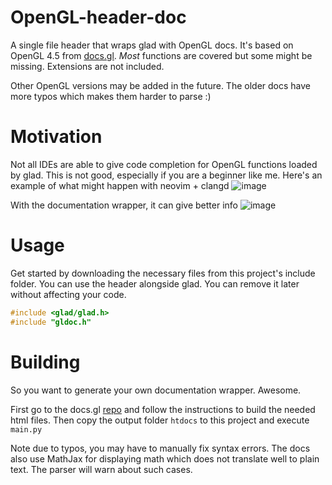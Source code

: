 # OpenGL-header-doc
A single file header that wraps glad with OpenGL docs. It's based on OpenGL 4.5 from [docs.gl](https://docs.gl/).
*Most* functions are covered but some might be missing. Extensions are not included. 

Other OpenGL versions may be added in the future. The older docs have more typos which makes them harder to parse :)

# Motivation
Not all IDEs are able to give code completion for OpenGL functions loaded by glad. This is not good, especially if you are a beginner like me. 
Here's an example of what might happen with neovim + clangd
![image](https://github.com/DaveH355/opengl-doc/assets/101005658/46997d64-232c-4930-b056-26067aa22376)

With the documentation wrapper, it can give better info
![image](https://github.com/DaveH355/opengl-doc/assets/101005658/94f6fe93-e2bb-44d5-9143-998b31a1e7dd)


# Usage
Get started by downloading the necessary files from this project's include folder. 
You can use the header alongside glad. You can remove it later without affecting your code. 
```c
#include <glad/glad.h>
#include "gldoc.h"
```

# Building
So you want to generate your own documentation wrapper. Awesome.

First go to the docs.gl [repo](https://github.com/BSVino/docs.gl/) and 
follow the instructions to build the needed html files.
Then copy the output folder `htdocs` to this project and execute `main.py`

Note due to typos, you may have to manually fix syntax errors. The docs also use MathJax for displaying math which 
does not translate well to plain text. The parser will warn about such cases. 